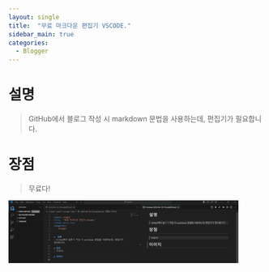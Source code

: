 ```yaml
---
layout: single
title:  "무료 마크다운 편집기 VSCODE."
sidebar_main: true
categories:
  - Blogger
---
```


#  설명
> GitHub에서 블로그 작성 시 markdown 문법을 사용하는데, 편집기가 필요합니다.

# 장점
> 무료다!

<img src="/assets/images/2024-06-10-20-15-34.png" width="90%" height="90%" title="제목" alt="아무거나"/> 
